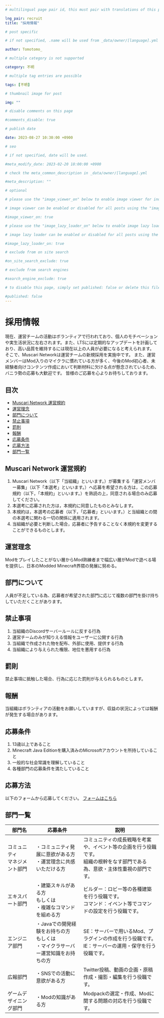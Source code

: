 ```yaml
---
# multilingual page pair id, this must pair with translations of this page. (This name must be unique)

lng_pair: recruit
title: "採用情報"

# post specific

# if not specified, .name will be used from _data/owner/[language].yml

author: Tomotomo_

# multiple category is not supported

category: 不明

# multiple tag entries are possible

tags: [不明]

# thumbnail image for post

img: ""

# disable comments on this page

#comments_disable: true

# publish date

date: 2023-08-27 10:30:00 +0900

# seo

# if not specified, date will be used.

#meta_modify_date: 2023-02-20 18:00:00 +0900

# check the meta_common_description in _data/owner/[language].yml

#meta_description: ""

# optional

# please use the "image_viewer_on" below to enable image viewer for individual pages or posts (_posts/ or [language]/_posts folders).

# image viewer can be enabled or disabled for all posts using the "image_viewer_posts: true" setting in _data/conf/main.yml.

#image_viewer_on: true

# please use the "image_lazy_loader_on" below to enable image lazy loader for individual pages or posts (_posts/ or [language]/_posts folders).

# image lazy loader can be enabled or disabled for all posts using the "image_lazy_loader_posts: true" setting in _data/conf/main.yml.

#image_lazy_loader_on: true

# exclude from on site search

#on_site_search_exclude: true

# exclude from search engines

#search_engine_exclude: true

# to disable this page, simply set published: false or delete this file

#published: false
---
```

# 採用情報
現在、運営チームの活動はボランティアで行われており、個人のモチベーションや実生活状況に左右されます。また、LTSには定期的なアップデートを計画しており、高い品質を維持するには現在以上の人員が必要になると考えられます。
そこで、Muscari Networkは運営チームの新規採用を実施中です。
また、運営メンバーはMod入りのマイクラに慣れている方が多く、今後のMod初心者、未経験者向けコンテンツ作成において判断材料に欠ける点が懸念されているため、バニラ勢の応募も大歓迎です。
皆様のご応募を心よりお待ちしております。

## 目次
 - [Muscari Network 運営規約](#recruit_agreement)
 - [運営理念](#philosophy)
 - [部門について](#department)
 - [禁止事項](#prohibitions)
 - [罰則](#penalties)
 - [報酬](#salary)
 - [応募条件](#conditions)
 - [応募方法](#how_to_applicate)
 - [部門一覧](#departments)

## Muscari Network 運営規約 <a id="recruit_agreement"></a>
1. Muscari Network（以下「当組織」といいます。）が募集する「運営メンバー募集」（以下「本選考」といいます。）へ応募を希望される方は，この応募規約（以下，「本規約」といいます。）を熟読の上，同意される場合のみ応募してください。
2.  本選考に応募された方は，本規約に同意したものとみなします。
3. 本規約は，本選考の応募者（以下，「応募者」といいます。）と当組織との間の本選考に関わる一切の関係に適用されます。
4. 当組織が必要と判断した場合，応募者に予告することなく本規約を変更することができるものとします。

## 運営理念 <a id="philosophy"></a>
Modをプレイしたことがない層からMod熟練者まで幅広い層がModで遊べる場を提供し、日本のModded Minecraft界隈の発展に努める。

## 部門について <a id="department"></a>
人員が不足している為、応募者が希望された部門に応じて複数の部門を掛け持ちしていただくことがあります。

## 禁止事項 <a id="prohibitions"></a>
1. 当組織のDiscordサーバールールに反する行為
2. 運営チームのみが知りえる情報をユーザーに公開する行為
3. 当組織で作成された物を配布、外部に使用、提供する行為
4. 当組織により与えられた権限、地位を悪用する行為

## 罰則 <a id="penalties"></a>
禁止事項に抵触した場合、行為に応じた罰則が与えられるものとします。

## 報酬 <a id="salary"></a>
当組織はボランティアの活動をお願いしていますが、収益の状況によっては報酬が発生する場合があります。

## 応募条件 <a id="conditions"></a>
1. 13歳以上であること
2. Minecraft Java Editionを購入済みのMicrosoftアカウントを所持していること
3. 一般的な社会常識を理解していること
4. 各種部門の応募条件を満たしていること

## 応募方法 <a id="how_to_applicate"></a>
以下のフォームから応募してください。
[フォームはこちら](https://forms.gle/UYmcW6X51rgzJAkf6)

## 部門一覧 <a id="departments"></a>

| 部門名                | 応募条件                                             | 説明                                                                |
| ------------------ | ------------------------------------------------ | ----------------------------------------------------------------- |
| コミュニティ<br>マネジメント部門 | ・コミュニティ発展に意欲がある方<br>・運営理念に共感いただける方               | コミュニティの成長戦略を考案や、イベント等の企画を行う役職です。<br>組織の根幹をなす部門である為、意欲・主体性重視の部門です。 |
| エキスパート部門           | ・建築スキルがある方<br>もしくは<br>・複雑なコマンドを組める方              | ビルダー：ロビー等の各種建築を行う役職です。<br>コマンド：イベント等でコマンドの設定を行う役職です。              |
| エンジニア部門            | ・Javaでの開発経験をお持ちの方<br>もしくは<br>・マイクラサーバー運営知識をお持ちの方 | SE：サーバーで用いるMod、プラグインの作成を行う役職です。<br>IE：サーバーの運用・保守を行う役職です。          |
| 広報部門               | ・SNSでの活動に意欲がある方                                  | Twitter投稿、動画の企画・原稿作成・撮影・編集を行う役職です。                                |
| ゲームデザイニング部門        | ・Modの知識がある方                                      | Modpackの選定・作成、Modに関する問題の対応を行う役職です。                                |
